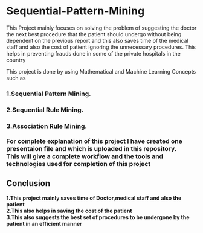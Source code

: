 # Sequential-Pattern-Mining

This Project mainly focuses on solving the problem of suggesting the doctor the next best procedure that the patient should undergo without being dependent on the previous report and this also saves time of the medical staff and also the cost of patient ignoring the unnecessary procedures. This helps in preventing frauds done in some of the private hospitals in the country

This project is done by using Mathematical and Machine Learning Concepts such as <br>
<h3>1.Sequential Pattern Mining.
<h3>2.Sequential Rule Mining.
<h3>3.Association Rule Mining.
<br><br>  
For complete explanation of this project I have created one presentaion file and which is uploaded in this repository.<br>
This will give a complete workflow and the tools and technologies used for completion of this project

<h2>Conclusion</h2>

<b>1.This project mainly saves time of Doctor,medical staff and also the patient<br>
<b>2.This also helps in saving the cost of the patient<br>
<b>3.This also suggests the best set of procedures to be undergone by the patient in an efficient manner
